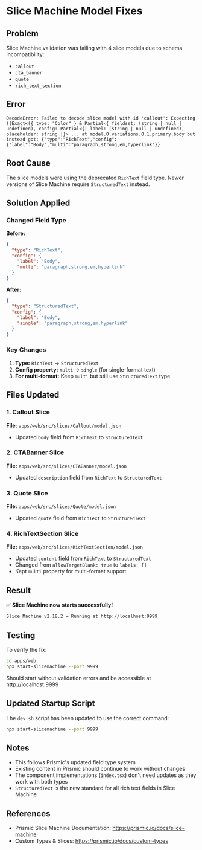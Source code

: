 # Slice Machine Model Fixes

## Problem
Slice Machine validation was failing with 4 slice models due to schema incompatibility:
- `callout`
- `cta_banner`
- `quote`
- `rich_text_section`

## Error
```
DecodeError: Failed to decode slice model with id 'callout': Expecting ((Exact<({ type: "Color" } & Partial<{ fieldset: (string | null | undefined), config: Partial<{| label: (string | null | undefined), placeholder: string |}> ... at model.0.variations.0.1.primary.body but instead got: {"type":"RichText","config":{"label":"Body","multi":"paragraph,strong,em,hyperlink"}}
```

## Root Cause
The slice models were using the deprecated `RichText` field type. Newer versions of Slice Machine require `StructuredText` instead.

## Solution Applied

### Changed Field Type
**Before:**
```json
{
  "type": "RichText",
  "config": {
    "label": "Body",
    "multi": "paragraph,strong,em,hyperlink"
  }
}
```

**After:**
```json
{
  "type": "StructuredText",
  "config": {
    "label": "Body",
    "single": "paragraph,strong,em,hyperlink"
  }
}
```

### Key Changes
1. **Type:** `RichText` → `StructuredText`
2. **Config property:** `multi` → `single` (for single-format text)
3. **For multi-format:** Keep `multi` but still use `StructuredText` type

## Files Updated

### 1. Callout Slice
**File:** `apps/web/src/slices/Callout/model.json`
- Updated `body` field from `RichText` to `StructuredText`

### 2. CTABanner Slice
**File:** `apps/web/src/slices/CTABanner/model.json`
- Updated `description` field from `RichText` to `StructuredText`

### 3. Quote Slice
**File:** `apps/web/src/slices/Quote/model.json`
- Updated `quote` field from `RichText` to `StructuredText`

### 4. RichTextSection Slice
**File:** `apps/web/src/slices/RichTextSection/model.json`
- Updated `content` field from `RichText` to `StructuredText`
- Changed from `allowTargetBlank: true` to `labels: []`
- Kept `multi` property for multi-format support

## Result

✅ **Slice Machine now starts successfully!**

```bash
Slice Machine v2.18.2 → Running at http://localhost:9999
```

## Testing

To verify the fix:

```bash
cd apps/web
npx start-slicemachine --port 9999
```

Should start without validation errors and be accessible at http://localhost:9999

## Updated Startup Script

The `dev.sh` script has been updated to use the correct command:

```bash
npx start-slicemachine --port 9999
```

## Notes

- This follows Prismic's updated field type system
- Existing content in Prismic should continue to work without changes
- The component implementations (`index.tsx`) don't need updates as they work with both types
- `StructuredText` is the new standard for all rich text fields in Slice Machine

## References

- Prismic Slice Machine Documentation: https://prismic.io/docs/slice-machine
- Custom Types & Slices: https://prismic.io/docs/custom-types
